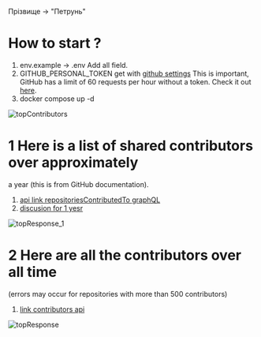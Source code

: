 Прізвище -> "Петрунь"

# How to start ?

1. env.example -> .env Add all field.
2. GITHUB_PERSONAL_TOKEN get with [github settings](https://github.com/settings/tokens?type=beta) This is important,
   GitHub has a limit of 60 requests per hour without a token. Check it out
   [here](https://docs.github.com/en/rest/using-the-rest-api/rate-limits-for-the-rest-api?apiVersion=2022-11-28#primary-rate-limit-for-authenticated-users).
3. docker compose up -d

![topContributors](https://github.com/Sega-128/topContributor/assets/52979646/9e75a672-2c38-4ffd-8914-a32da3698fd9)

# 1 Here is a list of shared contributors over approximately

a year (this is from GitHub documentation).

1. [ api link repositoriesContributedTo graphQL](https://docs.github.com/en/graphql/reference/objects#repositoryconnection)
2. [discusion for 1 yesr](https://github.com/orgs/community/discussions/24350)

![topResponse_1](https://github.com/Sega-128/topContributor/assets/52979646/d9b60767-d332-434a-b2b2-ade09853d80a)

# 2 Here are all the contributors over all time

(errors may occur for repositories with more than 500 contributors)

1. [link contributors api ](https://docs.github.com/en/rest/repos/repos?apiVersion=2022-11-28#list-repository-contributors)

![topResponse](https://github.com/Sega-128/topContributor/assets/52979646/7a2f4a61-f365-4d49-bc14-2688f7063b47)
